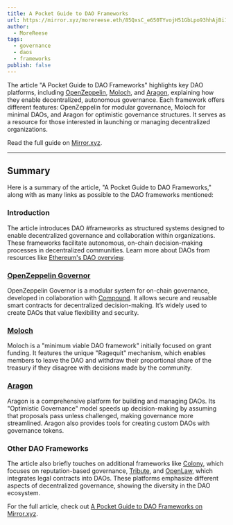 ```yaml
---
title: A Pocket Guide to DAO Frameworks
url: https://mirror.xyz/morereese.eth/85QxsC_e650TYvojH51GbLpo93hhAjBi1xJspiU25b0
author:
  - MoreReese
tags:
  - governance
  - daos
  - frameworks
publish: false
---
```


The article "A Pocket Guide to DAO Frameworks" highlights key DAO platforms, including [OpenZeppelin](https://www.openzeppelin.com/), [Moloch](https://molochdao.com/), and [Aragon](https://aragon.org/), explaining how they enable decentralized, autonomous governance. Each framework offers different features: OpenZeppelin for modular governance, Moloch for minimal DAOs, and Aragon for optimistic governance structures. It serves as a resource for those interested in launching or managing decentralized organizations.

Read the full guide on [Mirror.xyz](https://mirror.xyz/morereese.eth/85QxsC_e650TYvojH51GbLpo93hhAjBi1xJspiU25b0).

---

## Summary 

Here is a summary of the article, "A Pocket Guide to DAO Frameworks," along with as many links as possible to the DAO frameworks mentioned:

### Introduction

The article introduces DAO #frameworks as structured systems designed to enable decentralized governance and collaboration within organizations. These frameworks facilitate autonomous, on-chain decision-making processes in decentralized communities. Learn more about DAOs from resources like [Ethereum's DAO overview](https://ethereum.org/en/dao/).

### [OpenZeppelin Governor](https://www.openzeppelin.com/)

OpenZeppelin Governor is a modular system for on-chain governance, developed in collaboration with [Compound](https://compound.finance/). It allows secure and reusable smart contracts for decentralized decision-making. It’s widely used to create DAOs that value flexibility and security.

### [Moloch](https://molochdao.com/)

Moloch is a "minimum viable DAO framework" initially focused on grant funding. It features the unique "Ragequit" mechanism, which enables members to leave the DAO and withdraw their proportional share of the treasury if they disagree with decisions made by the community.

### [Aragon](https://aragon.org/)

Aragon is a comprehensive platform for building and managing DAOs. Its "Optimistic Governance" model speeds up decision-making by assuming that proposals pass unless challenged, making governance more streamlined. Aragon also provides tools for creating custom DAOs with governance tokens.

### Other DAO Frameworks

The article also briefly touches on additional frameworks like [Colony](https://colony.io/), which focuses on reputation-based governance, [Tribute](https://tribute.co/), and [OpenLaw](https://www.openlaw.io/), which integrates legal contracts into DAOs. These platforms emphasize different aspects of decentralized governance, showing the diversity in the DAO ecosystem.

For the full article, check out [A Pocket Guide to DAO Frameworks on Mirror.xyz](https://mirror.xyz/morereese.eth/85QxsC_e650TYvojH51GbLpo93hhAjBi1xJspiU25b0).